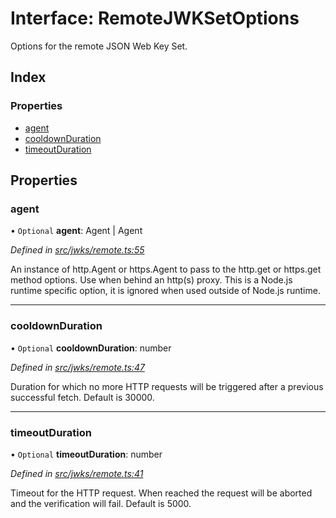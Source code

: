 # Interface: RemoteJWKSetOptions

Options for the remote JSON Web Key Set.

## Index

### Properties

* [agent](_jwks_remote_.remotejwksetoptions.md#agent)
* [cooldownDuration](_jwks_remote_.remotejwksetoptions.md#cooldownduration)
* [timeoutDuration](_jwks_remote_.remotejwksetoptions.md#timeoutduration)

## Properties

### agent

• `Optional` **agent**: Agent \| Agent

*Defined in [src/jwks/remote.ts:55](https://github.com/panva/jose/blob/v3.6.2/src/jwks/remote.ts#L55)*

An instance of http.Agent or https.Agent to pass to the http.get or
https.get method options. Use when behind an http(s) proxy.
This is a Node.js runtime specific option, it is ignored
when used outside of Node.js runtime.

___

### cooldownDuration

• `Optional` **cooldownDuration**: number

*Defined in [src/jwks/remote.ts:47](https://github.com/panva/jose/blob/v3.6.2/src/jwks/remote.ts#L47)*

Duration for which no more HTTP requests will be triggered
after a previous successful fetch. Default is 30000.

___

### timeoutDuration

• `Optional` **timeoutDuration**: number

*Defined in [src/jwks/remote.ts:41](https://github.com/panva/jose/blob/v3.6.2/src/jwks/remote.ts#L41)*

Timeout for the HTTP request. When reached the request will be
aborted and the verification will fail. Default is 5000.
